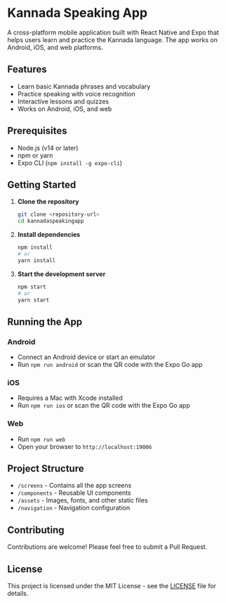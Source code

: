 # Kannada Speaking App

A cross-platform mobile application built with React Native and Expo that helps users learn and practice the Kannada language. The app works on Android, iOS, and web platforms.

## Features

- Learn basic Kannada phrases and vocabulary
- Practice speaking with voice recognition
- Interactive lessons and quizzes
- Works on Android, iOS, and web

## Prerequisites

- Node.js (v14 or later)
- npm or yarn
- Expo CLI (`npm install -g expo-cli`)

## Getting Started

1. **Clone the repository**
   ```bash
   git clone <repository-url>
   cd kannadaspeakingapp
   ```

2. **Install dependencies**
   ```bash
   npm install
   # or
   yarn install
   ```

3. **Start the development server**
   ```bash
   npm start
   # or
   yarn start
   ```

## Running the App

### Android
- Connect an Android device or start an emulator
- Run `npm run android` or scan the QR code with the Expo Go app

### iOS
- Requires a Mac with Xcode installed
- Run `npm run ios` or scan the QR code with the Expo Go app

### Web
- Run `npm run web`
- Open your browser to `http://localhost:19006`

## Project Structure

- `/screens` - Contains all the app screens
- `/components` - Reusable UI components
- `/assets` - Images, fonts, and other static files
- `/navigation` - Navigation configuration

## Contributing

Contributions are welcome! Please feel free to submit a Pull Request.

## License

This project is licensed under the MIT License - see the [LICENSE](LICENSE) file for details.
